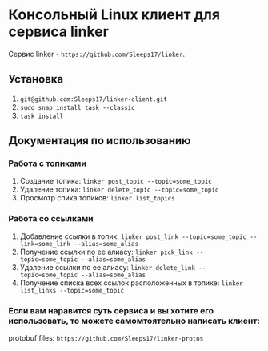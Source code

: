 # Консольный Linux клиент для сервиса linker
Сервис linker - ``https://github.com/Sleeps17/linker``.

## Установка
1)   ``git@github.com:Sleeps17/linker-client.git``
2)   ``sudo snap install task --classic``
3)   ``task install``

## Документация по использованию
### Работа с топиками
1) Создание топика: ``linker post_topic --topic=some_topic``
2) Удаление топика: ``linker delete_topic --topic=some_topic``
3) Просмотр спика топиков: ``linker list_topics``
### Работа со ссылками
1) Добавление ссылки в топик: ``linker post_link --topic=some_topic --link=some_link --alias=some_alias``
2) Получение ссылки по ее алиасу: ``linker pick_link --topic=some_topic --alias=some_alias``
3) Удаление ссылки по ее алиасу: ``linker delete_link --topic=some_topic --alias=some_alias``
4) Получение списка всех ссылок расположенных в топике: ``linker list_links --topic=some_topic``

### Если вам наравится суть сервиса и вы хотите его использовать, то можете самомтоятельно написать клиент:
protobuf files: ``https://github.com/Sleeps17/linker-protos``
